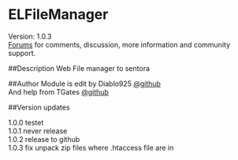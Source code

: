 # ELFileManager

Version: 1.0.3<br />
[Forums](http://forums.sentora.org/showthread.php?tid=2076) 
for comments, discussion, more information and community support.


##Description
Web File manager to sentora 

##Author
Module is edit by Diablo925 [@github](https://github.com/Diablo925) <br />
And help from TGates [@github](https://github.com/TGates71) 

##Version updates

1.0.0 testet<br />
1.0.1 never release<br />
1.0.2 release to github<br />
1.0.3 fix unpack zip files where .htaccess file are in<br />
